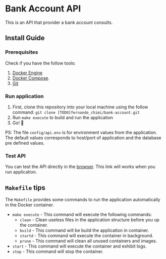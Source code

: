 # Bank Account API

This is an API that provider a bank account consults.

## Install Guide

### Prerequisites
Check if you have the follow tools:
1. [Docker Engine](https://docs.docker.com/engine/installation/)
2. [Docker Compose](https://docs.docker.com/compose/install/).
3. [Git](https://git-scm.com/downloads)

### Run application
1. First, clone this repository into your local machine using the follow command:
`git clone [TODO]fernando_chimi/bank-account.git`
2. Run `make execute` to build and run the application
3. Go! :rocket:

PS: The file `config/api.env` is for environment values from the application. The default values corresponds to host/port of application and the database pre defined values.

### Test API
You can test the API directly in the [browser](http://localhost:8000/). This link will works when you run application.

## `Makefile` tips
The `Makefile` provides some commands to run the application automatically in the Docker container.

* `make execute` - This command will execute the following commands:
	* `clean` - Clean useless files in the application structure before you up the container.
	* `build` - This command will be build the application in container.
	* `startd` - This command will execute the container in background.
	* `prune` - This command will clean all unused containers and images.
* `start` - This command will execute the container and exhibit logs.
* `stop` - This command will stop the container.